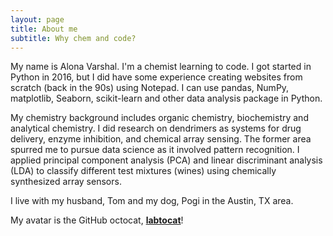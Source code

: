 ```yaml
---
layout: page
title: About me
subtitle: Why chem and code?
---
```


My name is Alona Varshal. I'm a chemist learning to code. I got started in Python in 2016, but I did have some experience creating websites from scratch (back in the 90s) using Notepad. I can use pandas, NumPy, matplotlib, Seaborn, scikit-learn and other data analysis package in Python.

My chemistry background includes organic chemistry, biochemistry and analytical chemistry. I did research on dendrimers as systems for drug delivery, enzyme inhibition,
and chemical array sensing. The former area spurred me to pursue data science as it involved pattern recognition. I applied principal component analysis (PCA) and linear discriminant analysis (LDA) to classify different test mixtures (wines) using chemically synthesized array sensors.

I live with my husband, Tom and my dog, Pogi in the Austin, TX area.

My avatar is the GitHub octocat, [**labtocat**](https://octodex.github.com/labtocat)!